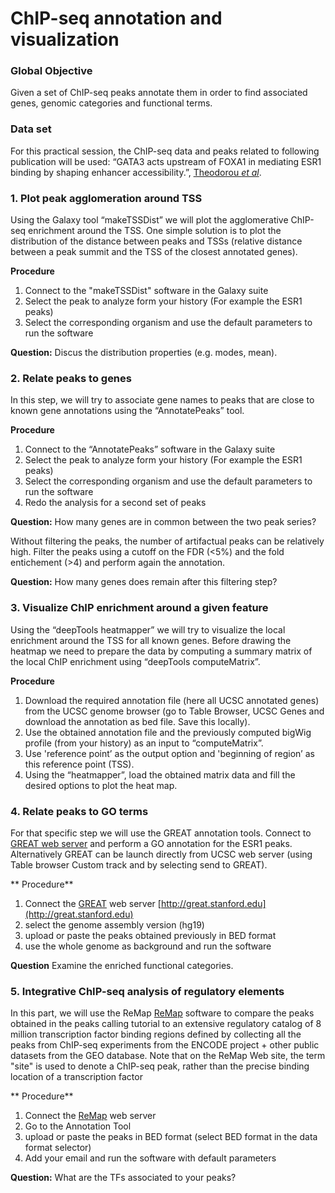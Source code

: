 ChIP-seq annotation and visualization
=====================================

### Global Objective
Given a set of ChIP-seq peaks annotate them in order to find associated genes, genomic categories and functional terms.

### Data set
For this practical session, the ChIP-seq data and peaks related to following publication will be used: “GATA3 acts upstream of FOXA1 in mediating ESR1 binding by shaping enhancer accessibility.”, [Theodorou _et al_](http://www.ncbi.nlm.nih.gov/pubmed/23172872). 

### 1. Plot peak agglomeration around TSS
Using the Galaxy tool “makeTSSDist” we will plot the agglomerative ChIP-seq enrichment around the TSS. One simple solution is to plot the distribution of the distance between peaks and TSSs (relative distance between a peak summit and the TSS of the closest annotated genes). 

**Procedure**

1. Connect to the "makeTSSDist" software in the Galaxy suite
2. Select the peak to analyze form your history (For example the ESR1 peaks)
3. Select the corresponding organism and use the default parameters to run the software

**Question:** Discus the distribution properties (e.g. modes, mean).


### 2. Relate peaks to genes
In this step, we will try to associate gene names to peaks that are close to known gene annotations using the “AnnotatePeaks” tool.

**Procedure**

1. Connect to the “AnnotatePeaks” software in the Galaxy suite
2. Select the peak to analyze form your history (For example the ESR1 peaks)
3. Select the corresponding organism and use the default parameters to run the software
4. Redo the analysis for a second set of peaks

**Question:** How many genes are in common between the two peak series?

Without filtering the peaks, the number of artifactual peaks can be relatively high. Filter the peaks using a cutoff on the  FDR (<5%) and the fold entichement (>4) and perform again the annotation. 

**Question:** How many genes does remain after this filtering step?

### 3. Visualize ChIP enrichment around a given feature
Using the “deepTools heatmapper” we will try to visualize the local enrichment around the TSS for all known genes. Before drawing the heatmap we need to prepare the data by computing a summary matrix of the  local ChIP enrichment using “deepTools computeMatrix”.

**Procedure**

1. Download the required annotation file (here all UCSC annotated genes) from the UCSC genome browser (go to Table Browser, UCSC Genes and download the annotation as bed file. Save this locally). 
2. Use the obtained annotation file and the previously computed bigWig profile (from your history) as an input to “computeMatrix”. 
3. Use 'reference point’ as  the output option and 'beginning of region’ as this reference point (TSS).
4. Using the “heatmapper”, load the obtained matrix data and fill the desired options to plot the heat map.

### 4. Relate peaks to GO terms
For that specific step we will use the GREAT annotation tools. Connect to [GREAT web server](http://great.stanford.edu) and perform a GO annotation for the ESR1 peaks. Alternatively GREAT can be launch directly from UCSC web server (using Table browser Custom track and by selecting send to GREAT). 

** Procedure**

1. Connect the [GREAT](http://great.stanford.edu) web server [http://great.stanford.edu](http://great.stanford.edu)
2. select the genome assembly version (hg19)
3. upload or paste the peaks obtained previously in BED format
4. use the whole genome as background and run the software

**Question** Examine the enriched functional categories.

### 5. Integrative ChIP-seq analysis of regulatory elements
In this part, we will use the ReMap  [ReMap](http://tagc.univ-mrs.fr/remap/index.php) software to compare the peaks obtained in the peaks calling tutorial to an extensive regulatory catalog of 8 million transcription factor binding regions defined by collecting all the peaks from ChIP-seq experiments from the ENCODE project + other public datasets from the GEO database. Note that on the ReMap Web site, the term "site" is used to denote a ChIP-seq peak, rather than the precise binding location of a transcription factor

** Procedure**

1. Connect the [ReMap](http://tagc.univ-mrs.fr/remap/index.php) web server
2. Go to the Annotation Tool
3. upload or paste the peaks in BED format (select BED format in the data format selector)
4. Add your email and run the software with default parameters

**Question:** What are the TFs associated to your peaks?











